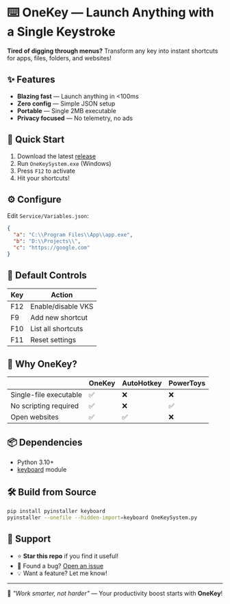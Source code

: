 # ⌨️ OneKey — Launch Anything with a Single Keystroke

**Tired of digging through menus?** Transform any key into instant shortcuts for apps, files, folders, and websites!  

## ✨ Features
- **Blazing fast** — Launch anything in <100ms
- **Zero config** — Simple JSON setup
- **Portable** — Single 2MB executable
- **Privacy focused** — No telemetry, no ads

## 🚀 Quick Start
1. Download the latest [release](https://github.com/EvilPolishman/OneKey/releases)
2. Run `OneKeySystem.exe` (Windows)
3. Press `F12` to activate
4. Hit your shortcuts!

## ⚙️ Configure
Edit `Service/Variables.json`:
```json
{
  "a": "C:\\Program Files\\App\\app.exe",
  "b": "D:\\Projects\\",
  "c": "https://google.com"
}
```

## 🎯 Default Controls
| Key  | Action                |
|------|-----------------------|
| F12  | Enable/disable VKS    |
| F9   | Add new shortcut      |
| F10  | List all shortcuts    |
| F11  | Reset settings        |

## 🤔 Why OneKey?
|                          | OneKey | AutoHotkey | PowerToys |
|--------------------------|--------|------------|-----------|
| Single-file executable   | ✅     | ❌         | ❌        |
| No scripting required    | ✅     | ❌         | ✅        |
| Open websites            | ✅     | ✅         | ❌        |

## 📦 Dependencies
- Python 3.10+
- [keyboard](https://pypi.org/project/keyboard/) module

## 🛠 Build from Source
```bash
pip install pyinstaller keyboard
pyinstaller --onefile --hidden-import=keyboard OneKeySystem.py
```

## 🌟 Support
- ⭐ **Star this repo** if you find it useful!
- 🐞 Found a bug? [Open an issue](https://github.com/EvilPolishman/OneKey/issues)
- 💡 Want a feature? Let me know!

---

🔹 *"Work smarter, not harder"* — Your productivity boost starts with **OneKey**!
